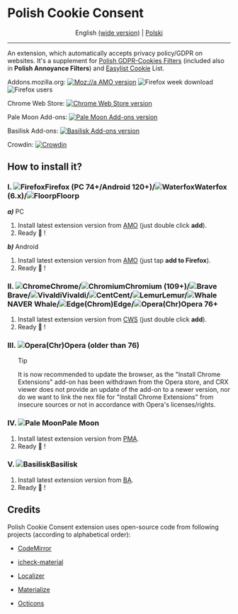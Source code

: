 # Polish Cookie Consent

<div align="center">

  English [(wide version)](/README.md) | [Polski](/README.pl.md)

</div>

-----------------------------
An extension, which automatically accepts privacy policy/GDPR on websites. It's a supplement for [Polish GDPR-Cookies Filters](https://subscribe.adblockplus.org/?location=https://raw.githubusercontent.com/MajkiIT/polish-ads-filter/master/cookies_filters/adblock_cookies.txt&title=Polskie%20Filtry%20RODO-Ciasteczkowe) (included also in **Polish Annoyance Filters**) and [Easylist Cookie](https://subscribe.adblockplus.org/?location=https%3A%2F%2Fublockorigin.github.io%2FuAssets%2Fthirdparties%2Feasylist-cookies.txt&title=ELC) List.

Addons.mozilla.org: [![Moz://a AMO version](https://img.shields.io/amo/v/polish-cookie-consent.svg?label=AMO "Moz://a AMO version")](https://addons.mozilla.org/firefox/addon/polish-cookie-consent?utm_source=git "Moz://a AMO version") ![Firefox week download](https://img.shields.io/amo/dw/polish-cookie-consent.svg?label=downloads "Firefox week download")
![Firefox users](https://img.shields.io/amo/users/polish-cookie-consent.svg?label=users "Firefox week users")

<!-- bug "not found" Chrome Web Store: [![Chrome Web Store version](https://img.shields.io/chrome-web-store/v/bniijddcmabghibaojbkbnngbedopbno.svg?label=CWS "Chrome Web Store version")](https://chromewebstore.google.com/detail/polish-cookie-consent/bniijddcmabghibaojbkbnngbedopbno?hl=en "Chrome Web Store version") ![Chromium users](https://img.shields.io/chrome-web-store/users/bniijddcmabghibaojbkbnngbedopbno.svg?label=users "Chromium users") -->




Chrome Web Store: [![Chrome Web Store version](https://img.shields.io/badge/CWS-v1.47.0-%23007ec6.svg "Chrome Web Store version")](https://chromewebstore.google.com/detail/polish-cookie-consent/bniijddcmabghibaojbkbnngbedopbno?hl=en)

Pale Moon Add-ons: [![Pale Moon Add-ons version](https://img.shields.io/badge/PMA-v1.47.0-%23007ec6.svg)](https://addons.palemoon.org/addon/pcc/ "Pale Moon Add-ons version")

Basilisk Add-ons: [![Basilisk Add-ons version](https://img.shields.io/badge/BA-v1.47.0-%23007ec6.svg)](https://addons.basilisk-browser.org/addon/pcc/ "Basilisk Add-ons version")

Crowdin: [![Crowdin](https://badges.crowdin.net/polish-cookie-consent/localized.svg)](https://crowdin.com/project/polish-cookie-consent)

## **How to install it?**<a name="jak-zainstalowac"></a><a name="jak-zainstalować"></a>

### **I. ![Firefox][Firefox]Firefox (PC 74+/Android 120+)/![Waterfox][Waterfox]Waterfox (6.x)**/![Floorp][Floorp]Floorp
***a)*** PC
1. Install latest extension version from [AMO](https://addons.mozilla.org/en-US/firefox/addon/polish-cookie-consent?utm_source=git) (just double click **add**).
2. Ready :tada: !

***b)*** Android
1. Install latest extension version from [AMO](https://addons.mozilla.org/android/addon/polish-cookie-consent/?utm_source=git) (just tap **add to Firefox**).
2. Ready :tada: !

### **II. ![Chrome][Chrome]Chrome/![Chromium][Chromium]Chromium (109+)/![Brave][Brave]Brave/![Vivaldi][Vivaldi]Vivaldi/![Cent][Cent]Cent/![Lemur][Lemur]Lemur/![Whale][Whale]NAVER Whale/![Edge][Edge](Chrom)Edge/![Opera][Opera](Chr)Opera 76+**<a name="ii-chromiumandlemurs"></a><a name="ii-chromechromiumvivaldicentyandexkiwinaver-whalechromedge"></a><a name="iii-chropera"></a><a name="ii-chromechromiumbravevivaldicentlemurkiwinaver-whalechromedgechropera-76"></a>
1. Install latest extension version from [CWS](https://chromewebstore.google.com/detail/polish-cookie-consent/bniijddcmabghibaojbkbnngbedopbno?hl=en) (just double click **add**).
2. Ready :tada: !

### **III. ![Opera][Opera](Chr)Opera (older than 76)**
<!--
1. Install [Install Chrome Extensions](https://addons.opera.com/extensions/details/install-chrome-extensions/) extension.
2. Go to [CWS](https://chromewebstore.google.com/detail/polish-cookie-consent/bniijddcmabghibaojbkbnngbedopbno?hl=en) and click `Add to Opera`, and then `OK`.
2. Click `Install`.
3. Ready :tada: !
-->
<ol>

> [!TIP]
>It is now recommended to update the browser, as the "Install Chrome Extensions" add-on has been withdrawn from the Opera store, and CRX viewer does not provide an update of the add-on to a newer version, nor do we want to link the nex file for "Install Chrome Extensions" from insecure sources or not in accordance with Opera's licenses/rights.

</ol>

### **IV. ![Pale Moon][Pale Moon]Pale Moon**
1. Install latest extension version from [PMA](https://addons.palemoon.org/addon/pcc/).
2. Ready :tada: !

### **V. ![Basilisk][Basilisk]Basilisk**
1. Install latest extension version from [BA](https://addons.basilisk-browser.org/addon/pcc/).
2. Ready :tada: !


[Firefox]: https://cdnjs.cloudflare.com/ajax/libs/browser-logos/73.0.0/firefox/firefox_24x24.png "Mozilla Firefox"
[Firefox-Beta]:https://cdnjs.cloudflare.com/ajax/libs/browser-logos/73.0.0/firefox-beta/firefox-beta_24x24.png "Mozilla Firefox Beta"
[Waterfox]: https://raw.githubusercontent.com/WaterfoxCo/Waterfox/current/waterfox/browser/branding/default24.png "Waterfox"
[Floorp]: https://raw.githubusercontent.com/Floorp-Projects/Floorp/main/gecko/branding/floorp-official/default24.png "Floorp"
[Fennec]: https://i.imgur.com/CBLmX7q.png?1 "Fennec F-Droid"
[Iceraven]: https://i.imgur.com/jpbS8lO.png?1 "Iceraven"
[Nightly]: https://cdnjs.cloudflare.com/ajax/libs/browser-logos/73.0.0/firefox-nightly/firefox-nightly_24x24.png "Firefox Nightly"
[Brave]: https://cdnjs.cloudflare.com/ajax/libs/browser-logos/73.0.0/brave/brave_24x24.png "Brave"
[Chrome]: https://cdnjs.cloudflare.com/ajax/libs/browser-logos/73.0.0/chrome/chrome_24x24.png "Google Chrome"
[Chromium]: https://cdnjs.cloudflare.com/ajax/libs/browser-logos/73.0.0/chromium/chromium_24x24.png "Chromium"
[Vivaldi]: https://cdnjs.cloudflare.com/ajax/libs/browser-logos/73.0.0/vivaldi/vivaldi_24x24.png "Vivaldi"
[Opera]: https://cdnjs.cloudflare.com/ajax/libs/browser-logos/73.0.0/opera/opera_24x24.png "Opera"
[Cent]: https://cdnjs.cloudflare.com/ajax/libs/browser-logos/48.0.4/cent/cent_24x24.png "Cent Browser"
[Lemur]: https://i.imgur.com/ASzfL56.png "Lemur Browser"
[Whale]: https://i.imgur.com/r8YdC2G.png?1 "NAVER Whale Browser"
[Edge]: https://cdnjs.cloudflare.com/ajax/libs/browser-logos/73.0.0/edge/edge_24x24.png "Microsoft ChromEdge"
[Pale Moon]: https://cdnjs.cloudflare.com/ajax/libs/browser-logos/73.0.0/pale-moon/pale-moon_24x24.png "Pale Moon"
[Basilisk]: https://cdnjs.cloudflare.com/ajax/libs/browser-logos/73.0.0/basilisk/basilisk_24x24.png "Basilisk"

## **Credits**

Polish Cookie Consent extension uses open-source code from following projects (according to alphabetical order):

* [CodeMirror](https://github.com/codemirror/codemirror)

* [icheck-material](https://github.com/bantikyan/icheck-material)

* [Localizer](https://github.com/TinyWebEx/Localizer)

* [Materialize](https://materializeweb.com/)

* [Octicons](https://github.com/primer/octicons/)

